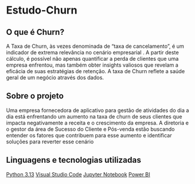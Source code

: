 # Estudo-Churn

## O que é Churn?

A Taxa de Churn, às vezes denominada de “taxa de cancelamento”, é um indicador de extrema relevância no cenário empresarial . A partir deste cálculo, é possível não apenas quantificar a perda de clientes que uma empresa enfrentou, mas também obter insights valiosos que revelam a eficácia de suas estratégias de retenção.
A taxa de Churn reflete a saúde geral de um negócio através dos dados.

## Sobre o projeto
Uma empresa fornecedora de aplicativo para gestão de atividades do dia a dia está enfrentando um aumento na taxa de churn de seus clientes que impacta negativamente a receita e o crescimento da empresa. A diretoria e o gestor da área de Sucesso do Cliente e Pós-venda estão buscando entender os fatores que contribuem para esse aumento e identificar soluções para reverter esse cenário

## Linguagens e tecnologias utilizadas
[Python 3.13](https://www.python.org/)
[Visual Studio Code]([https://www.python.org/](https://code.visualstudio.com/download))
[Jupyter Notebook]([https://www.python.org/](https://jupyter.org/))
[Power BI](https://www.microsoft.com/pt-br/power-platform/products/power-bi)
